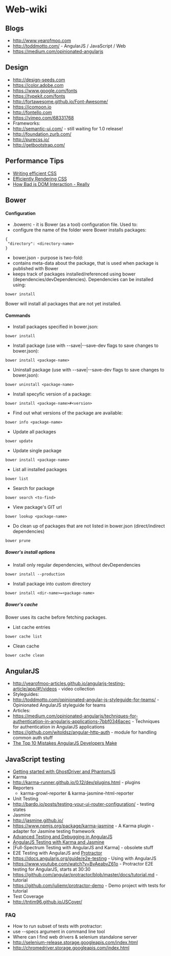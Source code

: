 Web-wiki
=========
Blogs
----
* http://www.yearofmoo.com
* http://toddmotto.com/ - AngularJS / JavaScript / Web
* https://medium.com/opinionated-angularjs
 
Design
----
* http://design-seeds.com
* https://color.adobe.com
* https://www.google.com/fonts
* https://typekit.com/fonts
* http://fortawesome.github.io/Font-Awesome/
* https://icomoon.io
* http://fontello.com
* https://vimeo.com/68331768
* Frameworks:
 * http://semantic-ui.com/ - still waiting for 1.0 release!
 * http://foundation.zurb.com/
 * http://purecss.io/
 * http://getbootstrap.com/

Performance Tips
----
* [Writing efficient CSS]
* [Efficiently Rendering CSS]
* [How Bad is DOM Interaction - Really]

## Bower
#### Configuration
* .bowerrc - it is Bower (as a tool) configuration file. Used to:
 * configure the name of the folder were Bower installs packages:
```
{
 "directory": <directory-name>
}
```

* bower.json - purpose is two-fold:
 * contains meta-data about the package, that is used when package is published with Bower
 * keeps track of packages installed/referenced using bower (dependencies/devDependencies). Dependencies can be installed using:
```
bower install
```
Bower will install all packages that are not yet installed.

#### Commands
* Install packages specified in bower.json:
```
bower install
```

* Install package (use with --save|--save-dev flags to save changes to bower.json):
```
bower install <package-name>
```
* Uninstall package (use with --save|--save-dev flags to save changes to bower.json):
```
bower uninstall <package-name>
```
* Install specyfic version of a package:
```
bower install <package-name>#<version>
```
* Find out what versions of the package are available:
```
bower info <package-name>
```
* Update all packages
```
bower update
```
* Update single package
```
bower install <package-name>
```
* List all installed packages
```
bower list
```
* Search for package
```
bower search <to-find>
```
* View package's GIT url
```
bower lookup <package-name>
```
* Do clean up of packages that are not listed in bower.json (direct/indirect dependencies)
```
bower prune
```

##### Bower's install options
* Install only regular dependencies, without devDependencies
```
bower install --production
```
* Install package into custom directory
```
bower install <dir-name>=<package-name>
```

##### Bower's cache
Bower uses its cache before fetching packages.
* List cache entries
```
bower cache list
```
* Clean cache
```
bower cache clean
```


## AngularJS
* http://yearofmoo-articles.github.io/angularjs-testing-article/app/#!/videos - video collection
* Styleguides:
 * http://toddmotto.com/opinionated-angular-js-styleguide-for-teams/ - Opinionated AngularJS styleguide for teams
* Articles:
 * https://medium.com/opinionated-angularjs/techniques-for-authentication-in-angularjs-applications-7bbf0346acec - Techniques for authentication in AngularJS applications
 * https://github.com/witoldsz/angular-http-auth - module for handling common auth stuff
 * [The Top 10 Mistakes AngularJS Developers Make]

## JavaScript testing ##
* [Getting started with GhostDriver and PhantomJS]
* Karma
 * http://karma-runner.github.io/0.12/dev/plugins.html - plugins 
 * Reporters
   * karma-growl-reporter & karma-jasmine-html-reporter
* Unit Testing
 * http://bardo.io/posts/testing-your-ui-router-configuration/ - testing states
* Jasmine
 * http://jasmine.github.io/ 
 * https://www.npmjs.org/package/karma-jasmine - A Karma plugin - adapter for Jasmine testing framework
 * [Advanced Testing and Debugging in AngularJS]
 * [AngularJS Testing with Karma and Jasmine]
 * [Full-Spectrum Testing with AngularJS and Karma] - obsolete stuff
* E2E Testing with AngularJS and [Protractor]
 * https://docs.angularjs.org/guide/e2e-testing - Using with AngularJS
 * https://www.youtube.com/watch?v=BvAeabvZ61o - Protractor E2E testing for AngularJS, starts at 30:30
 * https://github.com/angular/protractor/blob/master/docs/tutorial.md - tutorial   
 * https://github.com/juliemr/protractor-demo - Demo project with tests for tutorial
* Test Coverage
 * http://tntim96.github.io/JSCover/

### FAQ
- How to run subset of tests with protractor:
 - use --specs argument in command line tool
- Where can I find web drivers & selenium standalone server
 - http://selenium-release.storage.googleapis.com/index.html
 - http://chromedriver.storage.googleapis.com/index.html

[Protractor]:http://angular.github.io/protractor
[Getting started with GhostDriver and PhantomJS]:http://assertselenium.com/2013/03/25/getting-started-with-ghostdriver-phantomjs/
[AngularJS Testing with Karma and Jasmine]:http://www.tuesdaydeveloper.com/2013/06/angularjs-testing-with-karma-and-jasmine/
[Advanced Testing and Debugging in AngularJS]:http://www.yearofmoo.com/2013/09/advanced-testing-and-debugging-in-angularjs.html
[Writing efficient CSS]:https://developer.mozilla.org/en-US/docs/Web/Guide/CSS/Writing_efficient_CSS
[Efficiently Rendering CSS]:http://css-tricks.com/efficiently-rendering-css/
[How Bad is DOM Interaction - Really]:http://andyshora.com/how-bad-is-dom-interaction-javascript.html
[The Top 10 Mistakes AngularJS Developers Make]:https://www.airpair.com/angularjs/posts/top-10-mistakes-angularjs-developers-make
